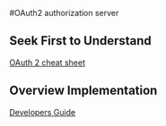 #OAuth2 authorization server

## Seek First to Understand
[OAuth 2 cheat sheet](https://itnext.io/an-oauth-2-0-introduction-for-beginners-6e386b19f7a9)

## Overview Implementation 
[Developers Guide](https://projects.spring.io/spring-security-oauth/docs/oauth2.html)


